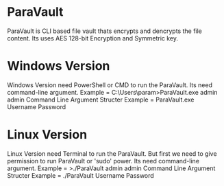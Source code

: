 # ParaVault
ParaVault is CLI based file vault thats encrypts and dencrypts the file content. Its uses AES 128-bit Encryption and Symmetric key.


# Windows Version
Windows Version need PowerShell or CMD to run the ParaVault.
Its need command-line argument.
Example = C:\Users\param>ParaVault.exe admin admin
Command Line Argument Structer Example = ParaVault.exe Username Password


# Linux Version
Linux Version need Terminal to run the ParaVault. 
But first we need to give permission to run ParaVault or 'sudo' power.
Its need command-line argument.
Example = >./ParaVault admin admin
Command Line Argument Structer Example = ./ParaVault Username Password
